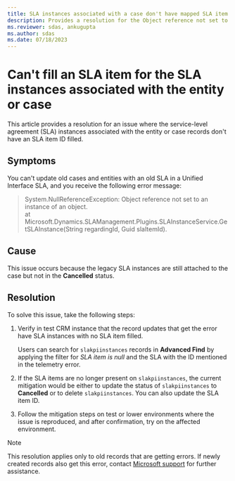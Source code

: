 ```yaml
---
title: SLA instances associated with a case don't have mapped SLA item
description: Provides a resolution for the Object reference not set to an instance of an object error that occurs when updating old cases and entities.
ms.reviewer: sdas, ankugupta
ms.author: sdas
ms.date: 07/18/2023
---
```

# Can't fill an SLA item for the SLA instances associated with the entity or case

This article provides a resolution for an issue where the service-level agreement (SLA) instances associated with the entity or case records don't have an SLA item ID filled.

## Symptoms

You can't update old cases and entities with an old SLA in a Unified Interface SLA, and you receive the following error message:

> System.NullReferenceException: Object reference not set to an instance of an object.  
> at Microsoft.Dynamics.SLAManagement.Plugins.SLAInstanceService.GetSLAInstance(String regardingId, Guid slaItemId).

## Cause

This issue occurs because the legacy SLA instances are still attached to the case but not in the **Cancelled** status.

## Resolution

To solve this issue, take the following steps:

1. Verify in test CRM instance that the record updates that get the error have SLA instances with no SLA item filled.

    Users can search for `slakpiinstances` records in **Advanced Find** by applying the filter for *SLA item is null* and the SLA with the ID mentioned in the telemetry error.

2. If the SLA items are no longer present on `slakpiinstances`, the current mitigation would be either to update the status of `slakpiinstances` to **Cancelled** or to delete `slakpiinstances`. You can also update the SLA item ID.

3. Follow the mitigation steps on test or lower environments where the issue is reproduced, and after confirmation, try on the affected environment.

> [!NOTE]
> This resolution applies only to old records that are getting errors. If newly created records also get this error, contact [Microsoft support](https://dynamics.microsoft.com/support/) for further assistance.

